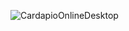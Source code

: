 ![CardapioOnlineDesktop](https://github.com/Samuel0802/CardapioOnline/assets/82341101/0bb31c1f-cad0-4957-b620-fbaeb1fdc0fb)
